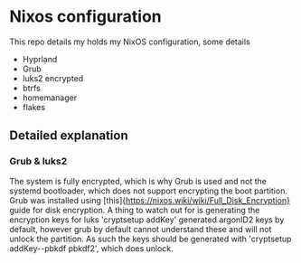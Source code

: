 # Nixos configuration
This repo details my holds my NixOS configuration, some details
- Hyprland
- Grub
- luks2 encrypted
- btrfs
- homemanager
- flakes

## Detailed explanation
### Grub & luks2
The system is fully encrypted, which is why Grub is used and not the systemd bootloader, which does not support encrypting the boot partition.
Grub was installed using [this]{https://nixos.wiki/wiki/Full_Disk_Encryption} guide for disk encryption.
A thing to watch out for is generating the encryption keys for luks
'cryptsetup addKey' generated argonID2 keys by default, however grub by default cannot understand these and will not unlock the partition. As such the keys should be generated with 'cryptsetup addKey--pbkdf pbkdf2', which does unlock. 
